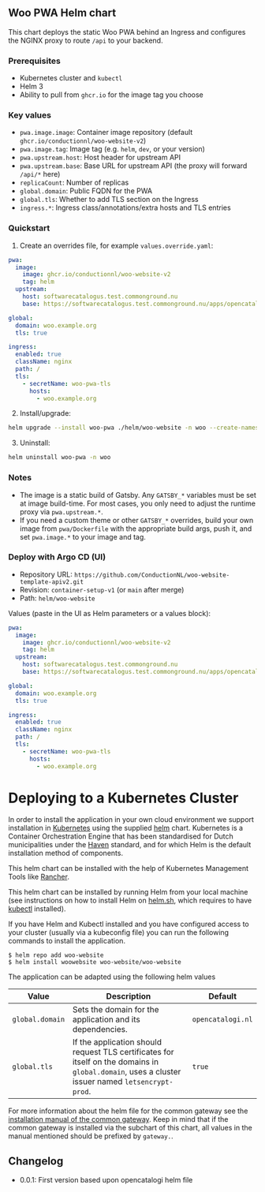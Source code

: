 ## Woo PWA Helm chart

This chart deploys the static Woo PWA behind an Ingress and configures the NGINX proxy to route `/api` to your backend.

### Prerequisites
- Kubernetes cluster and `kubectl`
- Helm 3
- Ability to pull from `ghcr.io` for the image tag you choose

### Key values
- `pwa.image.image`: Container image repository (default `ghcr.io/conductionnl/woo-website-v2`)
- `pwa.image.tag`: Image tag (e.g. `helm`, `dev`, or your version)
- `pwa.upstream.host`: Host header for upstream API
- `pwa.upstream.base`: Base URL for upstream API (the proxy will forward `/api/*` here)
- `replicaCount`: Number of replicas
- `global.domain`: Public FQDN for the PWA
- `global.tls`: Whether to add TLS section on the Ingress
- `ingress.*`: Ingress class/annotations/extra hosts and TLS entries

### Quickstart
1) Create an overrides file, for example `values.override.yaml`:

```yaml
pwa:
  image:
    image: ghcr.io/conductionnl/woo-website-v2
    tag: helm
  upstream:
    host: softwarecatalogus.test.commonground.nu
    base: https://softwarecatalogus.test.commonground.nu/apps/opencatalogi/api

global:
  domain: woo.example.org
  tls: true

ingress:
  enabled: true
  className: nginx
  path: /
  tls:
    - secretName: woo-pwa-tls
      hosts:
        - woo.example.org
```

2) Install/upgrade:

```bash
helm upgrade --install woo-pwa ./helm/woo-website -n woo --create-namespace -f values.override.yaml
```

3) Uninstall:

```bash
helm uninstall woo-pwa -n woo
```

### Notes
- The image is a static build of Gatsby. Any `GATSBY_*` variables must be set at image build-time. For most cases, you only need to adjust the runtime proxy via `pwa.upstream.*`.
- If you need a custom theme or other `GATSBY_*` overrides, build your own image from `pwa/Dockerfile` with the appropriate build args, push it, and set `pwa.image.*` to your image and tag.

### Deploy with Argo CD (UI)
- Repository URL: `https://github.com/ConductionNL/woo-website-template-apiv2.git`
- Revision: `container-setup-v1` (or `main` after merge)
- Path: `helm/woo-website`

Values (paste in the UI as Helm parameters or a values block):
```yaml
pwa:
  image:
    image: ghcr.io/conductionnl/woo-website-v2
    tag: helm
  upstream:
    host: softwarecatalogus.test.commonground.nu
    base: https://softwarecatalogus.test.commonground.nu/apps/opencatalogi/api

global:
  domain: woo.example.org
  tls: true

ingress:
  enabled: true
  className: nginx
  path: /
  tls:
    - secretName: woo-pwa-tls
      hosts:
        - woo.example.org
```
# Deploying to a Kubernetes Cluster

In order to install the application in your own cloud environment we support installation in [Kubernetes](https://kubernetes.io) using the supplied [helm](https://helm.sh) chart. Kubernetes is a Container Orchestration Engine that has been standardised for Dutch municipalities under the [Haven](https://haven.commonground.nl) standard, and for which Helm is the default installation method of components.

This helm chart can be installed with the help of Kubernetes Management Tools like [Rancher](https://rancher.com).

This helm chart can be installed by running Helm from your local machine (see instructions on how to install Helm on [helm.sh](https://helm.sh/docs/intro/install/#through-package-managers), which requires to have [kubectl](https://kubernetes.io/docs/tasks/tools/) installed).

If you have Helm and Kubectl installed and you have configured access to your cluster (usually via a kubeconfig file) you can run the following commands to install the application.

```cli
$ helm repo add woo-website 
$ helm install woowebsite woo-website/woo-website
```

The application can be adapted using the following helm values

| Value                       | Description                                                                                                                                        | Default           |
|-----------------------------|----------------------------------------------------------------------------------------------------------------------------------------------------|-------------------|
| `global.domain`             | Sets the domain for the application and its dependencies.                                                                                          | `opencatalogi.nl` |
| `global.tls`                | If the application should request TLS certificates for itself on the domains in `global.domain`, uses a cluster issuer named `letsencrypt-prod`.   | `true`            |


For more information about the helm file for the common gateway see the [installation manual of the common gateway](https://github.com/CommonGateway/CoreBundle/blob/master/docs/features/Installation.md#haven--kubernetes).
Keep in mind that if the common gateway is installed via the subchart of this chart, all values in the manual mentioned should be prefixed by `gateway.`.

## Changelog

- 0.0.1: First version based upon opencatalogi helm file